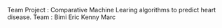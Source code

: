 
 Team Project : Comparative Machine Learing algorithms to predict heart disease.
 Team : Bimi
        Eric
        Kenny
        Marc
